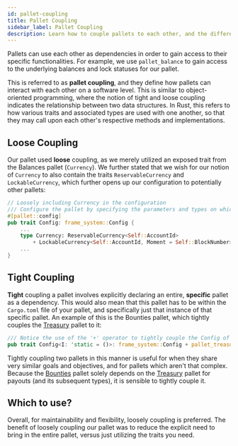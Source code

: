 ```yaml
---
id: pallet-coupling
title: Pallet Coupling
sidebar_label: Pallet Coupling
description: Learn how to couple pallets to each other, and the differences between tight and loose (and when to use which).
---
```


Pallets can use each other as dependencies in order to gain access to their specific functionalities.  For example, we use `pallet_balance` to gain access to the underlying balances and lock statuses for our pallet.

This is referred to as **pallet coupling**, and they define how pallets can interact with each other on a software level.  This is similar to object-oriented programming, where the notion of tight and loose coupling indicates the relationship between two data structures.  In Rust, this refers to how various traits and associated types are used with one another, so that they may call upon each other's respective methods and implementations.

## Loose Coupling

Our pallet used **loose** coupling, as we merely utilized an exposed trait from the Balances pallet (`Currency`).  We further stated that we wish for our notion of `Currency` to also contain the traits `ReservableCurrency` and `LockableCurrency`, which further opens up our configuration to potentially other pallets:

```rust
// Loosely including Currency in the configuration
/// Configure the pallet by specifying the parameters and types on which it depends.
#[pallet::config]
pub trait Config: frame_system::Config {
    ...
    type Currency: ReservableCurrency<Self::AccountId>
        + LockableCurrency<Self::AccountId, Moment = Self::BlockNumber>;
    ...
}
```

## Tight Coupling

**Tight** coupling a pallet involves explicitly declaring an entire, **specific** pallet as a dependency. This would also mean that this pallet has to be within the `Cargo.toml` file of your pallet, and specifically just that instance of that specific pallet.  An example of this is the Bounties pallet, which tightly couples the [Treasury](https://github.com/paritytech/substrate/tree/master/frame/treasury) pallet to it: 

```rust
/// Notice the use of the '+' operator to tightly couple the Config of pallet_treasury
pub trait Config<I: 'static = ()>: frame_system::Config + pallet_treasury::Config<I> {}
```

Tightly coupling two pallets in this manner is useful for when they share very similar goals and objectives, and for pallets which aren't that complex.  Because the [Bounties](https://github.com/paritytech/substrate/tree/master/frame/bounties) pallet solely depends on the [Treasury](https://github.com/paritytech/substrate/tree/master/frame/treasury) pallet for payouts (and its subsequent types), it is sensible to tightly couple it.

## Which to use?

Overall, for maintainability and flexibility, loosely coupling is preferred. The benefit of loosely coupling our pallet was to reduce the explicit need to bring in the entire pallet, versus just utilizing the traits you need.
